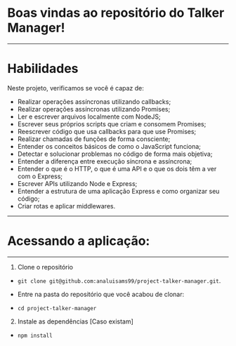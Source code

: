 # Boas vindas ao repositório do Talker Manager!

---

# Habilidades

Neste projeto, verificamos se você é capaz de:

- Realizar operações assíncronas utilizando callbacks;
- Realizar operações assíncronas utilizando Promises;
- Ler e escrever arquivos localmente com NodeJS;
- Escrever seus próprios scripts que criam e consomem Promises;
- Reescrever código que usa callbacks para que use Promises;
- Realizar chamadas de funções de forma consciente;
- Entender os conceitos básicos de como o JavaScript funciona;
- Detectar e solucionar problemas no código de forma mais objetiva;
- Entender a diferença entre execução síncrona e assíncrona;
- Entender o que é o HTTP, o que é uma API e o que os dois têm a ver com o Express;
- Escrever APIs utilizando Node e Express;
- Entender a estrutura de uma aplicação Express e como organizar seu código;
- Criar rotas e aplicar middlewares.
---


# Acessando a aplicação:

---

1. Clone o repositório
- `git clone git@github.com:analuisams99/project-talker-manager.git`.

- Entre na pasta do repositório que você acabou de clonar:
 - `cd project-talker-manager`

2. Instale as dependências [Caso existam]
- `npm install`
